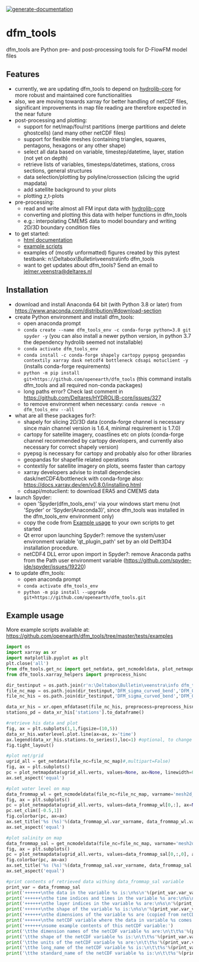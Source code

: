 [![generate-documentation](https://github.com/openearth/dfm_tools/actions/workflows/generate-documentation.yml/badge.svg)](https://github.com/openearth/dfm_tools/actions/workflows/generate-documentation.yml)

dfm_tools
=========

dfm_tools are Python pre- and post-processing tools for D-FlowFM model files

Features
--------
- currently, we are updating dfm_tools to depend on [hydrolib-core](https://github.com/Deltares/HYDROLIB-core) for more robust and maintained core functionalities
- also, we are moving towards xarray for better handling of netCDF files, significant improvements in map file reading are therefore expected in the near future
- post-processing and plotting:
	- support for net/map/fou/rst partitions (merge partitions and delete ghostcells) (and many other netCDF files)
	- support for flexible meshes (containing triangles, squares, pentagons, hexagons or any other shape)
	- select all data based on variable, timestep/datetime, layer, station (not yet on depth)
	- retrieve lists of variables, timesteps/datetimes, stations, cross sections, general structures
	- data selection/plotting by polyline/crossection (slicing the ugrid mapdata)
	- add satellite background to your plots
	- plotting z,t-plots
- pre-processing:
	- read and write almost all FM input data with [hydrolib-core](https://github.com/Deltares/HYDROLIB-core)
	- converting and plotting this data with helper functions in dfm_tools
	- e.g.: interpolating CMEMS data to model boundary and writing 2D/3D boundary condition files
- to get started:
	- [html documentation](https://htmlpreview.github.io/?https://github.com/openearth/dfm_tools/blob/master/docs/dfm_tools/index.html)
	- [example scripts](https://github.com/openearth/dfm_tools/tree/master/tests/examples)
	- examples of (mostly unformatted) figures created by this pytest testbank: n:\\Deltabox\\Bulletin\\veenstra\\info dfm_tools
	- want to get updates about dfm_tools? Send an email to jelmer.veenstra@deltares.nl
	
Installation
--------
- download and install Anaconda 64 bit (with Python 3.8 or later) from https://www.anaconda.com/distribution/#download-section
- create Python environment and install dfm_tools:
	- open anaconda prompt
	- ``conda create --name dfm_tools_env -c conda-forge python=3.8 git spyder -y`` (you can also install a newer python version, in python 3.7 the dependency hydrolib seemed not installable)
	- ``conda activate dfm_tools_env``
	- ``conda install -c conda-forge shapely cartopy pyepsg geopandas contextily xarray dask netcdf4 bottleneck cdsapi motuclient -y`` (installs conda-forge requirements)
	- ``python -m pip install git+https://github.com/openearth/dfm_tools`` (this command installs dfm_tools and all required non-conda packages)
	- long paths error? Check last comment in https://github.com/Deltares/HYDROLIB-core/issues/327
	- to remove environment when necessary: ``conda remove -n dfm_tools_env --all``
- what are all these packages for?:
	- shapely for slicing 2D/3D data (conda-forge channel is necessary since main channel version is 1.6.4, minimal requirement is 1.7.0)
	- cartopy for satellite imagery, coastlines etc on plots (conda-forge channel recommended by cartopy developers, and currently also necessary for correct shapely version)
	- pyepsg is necessary for cartopy and probably also for other libraries
	- geopandas for shapefile related operations
	- contextily for satellite imagery on plots, seems faster than cartopy
	- xarray developers advise to install dependecies dask/netCDF4/bottleneck with conda-forge also: https://docs.xarray.dev/en/v0.8.0/installing.html
	- cdsapi/motuclient: to download ERA5 and CMEMS data
- launch Spyder:
	- open 'Spyder(dfm_tools_env)' via your windows start menu (not 'Spyder' or 'Spyder(Anaconda3)', since dfm_tools was installed in the dfm_tools_env environment only)
	- copy the code from [Example usage](#example-usage) to your own scripts to get started
	- Qt error upon launching Spyder?: remove the system/user environment variable 'qt_plugin_path' set by an old Delft3D4 installation procedure.
	- netCDF4 DLL error upon import in Spyder?: remove Anaconda paths from the Path user environment variable (https://github.com/spyder-ide/spyder/issues/19220)
- to update dfm_tools:
	- open anaconda prompt
	- ``conda activate dfm_tools_env``
	- ``python -m pip install --upgrade git+https://github.com/openearth/dfm_tools.git``


Example usage
--------
More example scripts available at: https://github.com/openearth/dfm_tools/tree/master/tests/examples
```python
import os
import xarray as xr
import matplotlib.pyplot as plt
plt.close('all')
from dfm_tools.get_nc import get_netdata, get_ncmodeldata, plot_netmapdata
from dfm_tools.xarray_helpers import preprocess_hisnc

dir_testinput = os.path.join(r'n:\Deltabox\Bulletin\veenstra\info dfm_tools\test_input')
file_nc_map = os.path.join(dir_testinput,'DFM_sigma_curved_bend','DFM_OUTPUT_cb_3d','cb_3d_map.nc')
file_nc_his = os.path.join(dir_testinput,'DFM_sigma_curved_bend','DFM_OUTPUT_cb_3d','cb_3d_his.nc')

data_xr_his = xr.open_mfdataset(file_nc_his, preprocess=preprocess_hisnc)
stations_pd = data_xr_his['stations'].to_dataframe()

#retrieve his data and plot
fig, ax = plt.subplots(1,1,figsize=(10,5))
data_xr_his.waterlevel.plot.line(ax=ax, x='time')
ax.legend(data_xr_his.stations.to_series(),loc=1) #optional, to change legend location
fig.tight_layout()

#plot net/grid
ugrid_all = get_netdata(file_nc=file_nc_map)#,multipart=False)
fig, ax = plt.subplots()
pc = plot_netmapdata(ugrid_all.verts, values=None, ax=None, linewidth=0.5, color="crimson", facecolor="None")
ax.set_aspect('equal')

#plot water level on map
data_frommap_wl = get_ncmodeldata(file_nc=file_nc_map, varname='mesh2d_s1', timestep=3)#, multipart=False)
fig, ax = plt.subplots()
pc = plot_netmapdata(ugrid_all.verts, values=data_frommap_wl[0,:], ax=None, linewidth=0.5, cmap="jet")
pc.set_clim([-0.5,1])
fig.colorbar(pc, ax=ax)
ax.set_title('%s (%s)'%(data_frommap_wl.var_varname, data_frommap_wl.var_ncattrs['units']))
ax.set_aspect('equal')

#plot salinity on map
data_frommap_sal = get_ncmodeldata(file_nc=file_nc_map, varname='mesh2d_sa1', timestep=2, layer=5)#, multipart=False)
fig, ax = plt.subplots()
pc = plot_netmapdata(ugrid_all.verts, values=data_frommap_sal[0,:,0], ax=None, linewidth=0.5, cmap="jet")
fig.colorbar(pc, ax=ax)
ax.set_title('%s (%s)'%(data_frommap_sal.var_varname, data_frommap_sal.var_ncattrs['units']))
ax.set_aspect('equal')

#print contents of retrieved data withing data_frommap_sal variable
print_var = data_frommap_sal
print('++++++\nthe data in the variable %s is:\n%s\n'%(print_var.var_varname, print_var))
print('++++++\nthe time indices and times in the variable %s are:\n%s\n'%(print_var.var_varname, print_var.var_times))
print('++++++\nthe layer indices in the variable %s are:\n%s\n'%(print_var.var_varname, print_var.var_layers))
print('++++++\nthe shape of the variable %s is:\n%s\n'%(print_var.var_varname, print_var.shape))
print('++++++\nthe dimensions of the variable %s are (copied from netCDF variable):\n%s\n'%(print_var.var_varname, print_var.var_dimensions))
print('++++++\nthe netCDF variable where the data in variable %s comes from is:\n%s\n'%(print_var.var_varname, print_var.var_ncvarobject))
print('++++++\nsome example contents of this netCDF variable:')
print('\tthe dimension names of the netCDF variable %s are:\n\t\t%s'%(print_var.var_varname, print_var.var_dimensions))
print('\tthe shape of the netCDF variable %s is:\n\t\t%s'%(print_var.var_varname, print_var.var_shape))
print('\tthe units of the netCDF variable %s are:\n\t\t%s'%(print_var.var_varname, print_var.var_ncattrs['units']))
print('\tthe long_name of the netCDF variable %s is:\n\t\t%s'%(print_var.var_varname, print_var.var_ncattrs['long_name']))
print('\tthe standard_name of the netCDF variable %s is:\n\t\t%s'%(print_var.var_varname, print_var.var_ncattrs['standard_name']))
```
